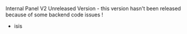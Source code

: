 Internal Panel V2 Unreleased Version - this version hasn't been released because of some backend code issues !
- isis
